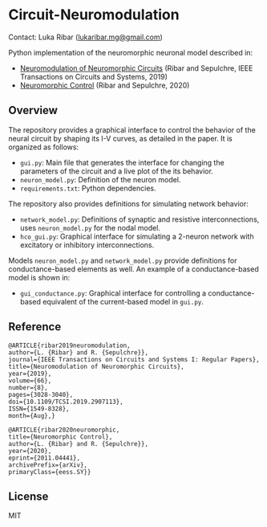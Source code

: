 # Circuit-Neuromodulation
Contact: Luka Ribar (lukaribar.mg@gmail.com)

Python implementation of the neuromorphic neuronal model described in:

- [Neuromodulation of Neuromorphic Circuits](https://arxiv.org/abs/1805.05696) (Ribar and Sepulchre, IEEE Transactions on Circuits and Systems, 2019)
- [Neuromorphic Control](https://arxiv.org/abs/2011.04441) (Ribar and Sepulchre, 2020)

## Overview
The repository provides a graphical interface to control the behavior of the neural circuit by shaping its I-V curves, as detailed in the paper. It is organized as follows:
- `gui.py`: Main file that generates the interface for changing the parameters of the circuit and a live plot of the its behavior.
- `neuron_model.py`: Definition of the neuron model.
- `requirements.txt`: Python dependencies.

The repository also provides definitions for simulating network behavior:
- `network_model.py`: Definitions of synaptic and resistive interconnections, uses `neuron_model.py` for the nodal model.
- `hco_gui.py`: Graphical interface for simulating a 2-neuron network with excitatory or inhibitory interconnections.

Models `neuron_model.py` and `network_model.py` provide definitions for conductance-based elements as well. An example of a conductance-based model is shown in:
- `gui_conductance.py`: Graphical interface for controlling a conductance-based equivalent of the current-based model in `gui.py`.

## Reference
```
@ARTICLE{ribar2019neuromodulation,
author={L. {Ribar} and R. {Sepulchre}},
journal={IEEE Transactions on Circuits and Systems I: Regular Papers},
title={Neuromodulation of Neuromorphic Circuits},
year={2019},
volume={66},
number={8},
pages={3028-3040},
doi={10.1109/TCSI.2019.2907113},
ISSN={1549-8328},
month={Aug},}
```
```
@ARTICLE{ribar2020neuromorphic,
title={Neuromorphic Control}, 
author={L. {Ribar} and R. {Sepulchre}},
year={2020},
eprint={2011.04441},
archivePrefix={arXiv},
primaryClass={eess.SY}}
```
## License
MIT
